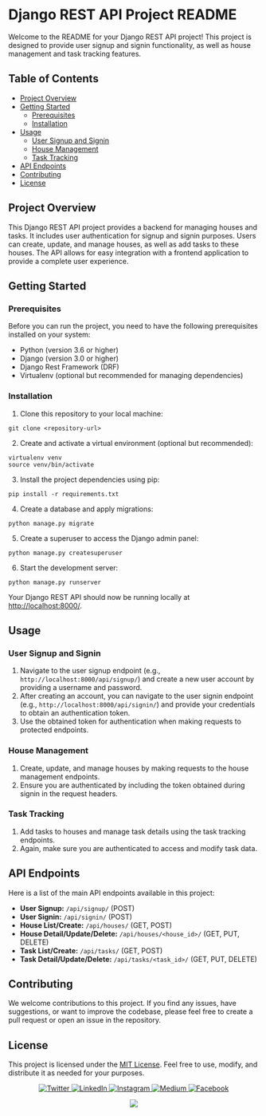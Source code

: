 <!DOCTYPE html>
<html lang="en">
<head>
    <meta charset="UTF-8">
    <meta name="viewport" content="width=device-width, initial-scale=1.0">
    <title>Django REST API Project README</title>
</head>
<body>

<h1>Django REST API Project README</h1>

<p>Welcome to the README for your Django REST API project! This project is designed to provide user signup and signin functionality, as well as house management and task tracking features.</p>

<h2>Table of Contents</h2>

<ul>
    <li><a href="#project-overview">Project Overview</a></li>
    <li><a href="#getting-started">Getting Started</a>
        <ul>
            <li><a href="#prerequisites">Prerequisites</a></li>
            <li><a href="#installation">Installation</a></li>
        </ul>
    </li>
    <li><a href="#usage">Usage</a>
        <ul>
            <li><a href="#user-signup-and-signin">User Signup and Signin</a></li>
            <li><a href="#house-management">House Management</a></li>
            <li><a href="#task-tracking">Task Tracking</a></li>
        </ul>
    </li>
    <li><a href="#api-endpoints">API Endpoints</a></li>
    <li><a href="#contributing">Contributing</a></li>
    <li><a href="#license">License</a></li>
</ul>

<h2 id="project-overview">Project Overview</h2>

<p>This Django REST API project provides a backend for managing houses and tasks. It includes user authentication for signup and signin purposes. Users can create, update, and manage houses, as well as add tasks to these houses. The API allows for easy integration with a frontend application to provide a complete user experience.</p>

<h2 id="getting-started">Getting Started</h2>

<h3 id="prerequisites">Prerequisites</h3>

<p>Before you can run the project, you need to have the following prerequisites installed on your system:</p>

<ul>
    <li>Python (version 3.6 or higher)</li>
    <li>Django (version 3.0 or higher)</li>
    <li>Django Rest Framework (DRF)</li>
    <li>Virtualenv (optional but recommended for managing dependencies)</li>
</ul>

<h3 id="installation">Installation</h3>

<ol>
    <li>Clone this repository to your local machine:</li>
</ol>

<pre><code>git clone &lt;repository-url&gt;</code></pre>

<ol start="2">
    <li>Create and activate a virtual environment (optional but recommended):</li>
</ol>

<pre><code>virtualenv venv
source venv/bin/activate</code></pre>

<ol start="3">
    <li>Install the project dependencies using pip:</li>
</ol>

<pre><code>pip install -r requirements.txt</code></pre>

<ol start="4">
    <li>Create a database and apply migrations:</li>
</ol>

<pre><code>python manage.py migrate</code></pre>

<ol start="5">
    <li>Create a superuser to access the Django admin panel:</li>
</ol>

<pre><code>python manage.py createsuperuser</code></pre>

<ol start="6">
    <li>Start the development server:</li>
</ol>

<pre><code>python manage.py runserver</code></pre>

<p>Your Django REST API should now be running locally at <a href="http://localhost:8000/">http://localhost:8000/</a>.</p>

<h2 id="usage">Usage</h2>

<h3 id="user-signup-and-signin">User Signup and Signin</h3>

<ol>
    <li>Navigate to the user signup endpoint (e.g., <code>http://localhost:8000/api/signup/</code>) and create a new user account by providing a username and password.</li>
    <li>After creating an account, you can navigate to the user signin endpoint (e.g., <code>http://localhost:8000/api/signin/</code>) and provide your credentials to obtain an authentication token.</li>
    <li>Use the obtained token for authentication when making requests to protected endpoints.</li>
</ol>

<h3 id="house-management">House Management</h3>

<ol>
    <li>Create, update, and manage houses by making requests to the house management endpoints.</li>
    <li>Ensure you are authenticated by including the token obtained during signin in the request headers.</li>
</ol>

<h3 id="task-tracking">Task Tracking</h3>

<ol>
    <li>Add tasks to houses and manage task details using the task tracking endpoints.</li>
    <li>Again, make sure you are authenticated to access and modify task data.</li>
</ol>

<h2 id="api-endpoints">API Endpoints</h2>

<p>Here is a list of the main API endpoints available in this project:</p>

<ul>
    <li><strong>User Signup:</strong> <code>/api/signup/</code> (POST)</li>
    <li><strong>User Signin:</strong> <code>/api/signin/</code> (POST)</li>
    <li><strong>House List/Create:</strong> <code>/api/houses/</code> (GET, POST)</li>
    <li><strong>House Detail/Update/Delete:</strong> <code>/api/houses/&lt;house_id&gt;/</code> (GET, PUT, DELETE)</li>
    <li><strong>Task List/Create:</strong> <code>/api/tasks/</code> (GET, POST)</li>
    <li><strong>Task Detail/Update/Delete:</strong> <code>/api/tasks/&lt;task_id&gt;/</code> (GET, PUT, DELETE)</li>
</ul>

<h2 id="contributing">Contributing</h2>

<p>We welcome contributions to this project. If you find any issues, have suggestions, or want to improve the codebase, please feel free to create a pull request or open an issue in the repository.</p>

<h2 id="license">License</h2>

<p>This project is licensed under the <a href="LICENSE">MIT License</a>. Feel free to use, modify, and distribute it as needed for your purposes.</p>

</body>
</html>



<div align="center">
  
<p align="center">
  <a href="https://twitter.com/" target="_blank">
    <img src="https://img.shields.io/badge/twitter-%231DA1F2.svg?&style=for-the-badge&logo=twitter&logoColor=white&color=071A2C" alt="Twitter"/>
  </a>
  <a href="https://www.linkedin.com/in/" target="_blank">
    <img src="https://img.shields.io/badge/linkedin-%230077B5.svg?&style=for-the-badge&logo=linkedin&logoColor=white&color=071A2C" alt="LinkedIn"/>
  </a>
  <a href="https://instagram.com/" target="_blank">
    <img src="https://img.shields.io/badge/instagram-%23E4405F.svg?&style=for-the-badge&logo=instagram&logoColor=white&color=071A2C" alt="Instagram"/>
  </a>
  <a href="https://medium.com/" target="_blank">
    <img src="https://img.shields.io/badge/medium-%2312100E.svg?&style=for-the-badge&logo=medium&logoColor=white&color=071A2C" alt="Medium"/>
  </a>
  <a href="https://www.facebook.com/" target="_blank">
    <img src="https://img.shields.io/badge/facebook-%231877F2.svg?&style=for-the-badge&logo=facebook&logoColor=white&color=071A2C" alt="Facebook"/>
  </a>
</p>

 <img align="center" src="https://github.com/demartini/demartini/blob/master/code.gif" />
<br>

 

